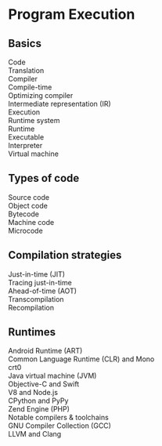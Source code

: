 # Program Execution

## Basics
Code  
Translation  
Compiler  
  Compile-time  
Optimizing compiler  
Intermediate representation (IR)  
Execution  
Runtime system  
  Runtime  
Executable  
Interpreter  
Virtual machine  

## Types of code
Source code  
Object code  
Bytecode  
Machine code  
Microcode  

## Compilation strategies
Just-in-time (JIT)  
  Tracing just-in-time  
  Ahead-of-time (AOT)  
Transcompilation  
Recompilation  

## Runtimes
Android Runtime (ART)  
Common Language Runtime (CLR) and Mono  
crt0  
Java virtual machine (JVM)  
Objective-C and Swift  
V8 and Node.js  
CPython and PyPy  
Zend Engine (PHP)  
Notable compilers & toolchains  
GNU Compiler Collection (GCC)  
LLVM and Clang  
